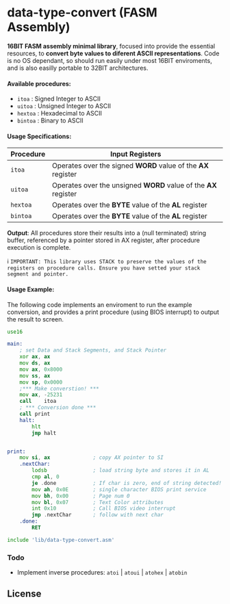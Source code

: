 # data-type-convert (FASM Assembly)

**16BIT FASM assembly minimal library**, focused into provide the essential resources, to **convert byte values to diferent ASCII representations**. Code is no OS dependant, so should run easily under most 16BIT enviroments, and is also easilly portable to 32BIT architectures.


####  Available procedures:

  - `itoa` : Signed Integer to ASCII
  - `uitoa` : Unsigned Integer to ASCII
  - `hextoa` : Hexadecimal to ASCII
  - `bintoa` : Binary to ASCII

####  Usage Specifications:
Procedure | Input Registers
------------ | -------------
`itoa`   | Operates over the signed **WORD** value of the **AX** register  
`uitoa`  | Operates over the unsigned **WORD** value of the **AX** register  
`hextoa` |  Operates over the **BYTE** value of the **AL** register 
`bintoa` | Operates over the **BYTE** value of the **AL** register 

**Output**: All procedures store their results into a (null terminated) string buffer, referenced by a pointer stored in AX register, after procedure execution is complete.

:information_source: `IMPORTANT: This library uses STACK to preserve the values of the registers on procedure calls. Ensure you have setted your stack segment and pointer.`

#### Usage Example:
The following code implements an enviroment to run the example conversion, and provides a print procedure (using BIOS interrupt) to output the result to screen.

```asm
use16

main:
    ; set Data and Stack Segments, and Stack Pointer
	xor	ax,	ax
	mov	ds,	ax
	mov	ax,	0x8000
	mov	ss,	ax
	mov	sp,	0x0000
    ;*** Make converstion! ***
    mov ax, -25231
    call    itoa
    ; *** Conversion done ***
    call print
    halt:
    	hlt
    	jmp halt


print:
    mov si, ax              ; copy AX pointer to SI
    .nextChar:
        lodsb               ; load string byte and stores it in AL
        cmp al, 0
        je .done            ; If char is zero, end of string detected!
        mov ah, 0x0E        ; single character BIOS print service
        mov bh, 0x00        ; Page num 0
        mov bl, 0x07        ; Text Color attributes
        int 0x10            ; Call BIOS video interrupt
        jmp .nextChar       ; follow with next char
    .done:
        RET

include 'lib/data-type-convert.asm'
```

### Todo

 - Implement inverse procedures: `atoi` | `atoui` | `atohex` | `atobin`


## License
